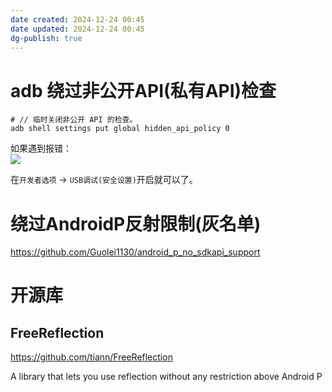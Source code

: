 ```yaml
---
date created: 2024-12-24 00:45
date updated: 2024-12-24 00:45
dg-publish: true
---
```


# adb 绕过非公开API(私有API)检查

```shell
# // 临时关闭非公开 API 的检查。
adb shell settings put global hidden_api_policy 0
```

如果遇到报错：<br />![](https://note.youdao.com/yws/res/79393/61CFF3641F9D42A19C716BEA5850D430#id=vqxUd&originalType=binary&ratio=1&rotation=0&showTitle=false&status=done&style=none&title=)

在`开发者选项` → `USB调试(安全设置)`开启就可以了。

# 绕过AndroidP反射限制(灰名单)

<https://github.com/Guolei1130/android_p_no_sdkapi_support>

# 开源库

## FreeReflection

<https://github.com/tiann/FreeReflection>

A library that lets you use reflection without any restriction above Android P
